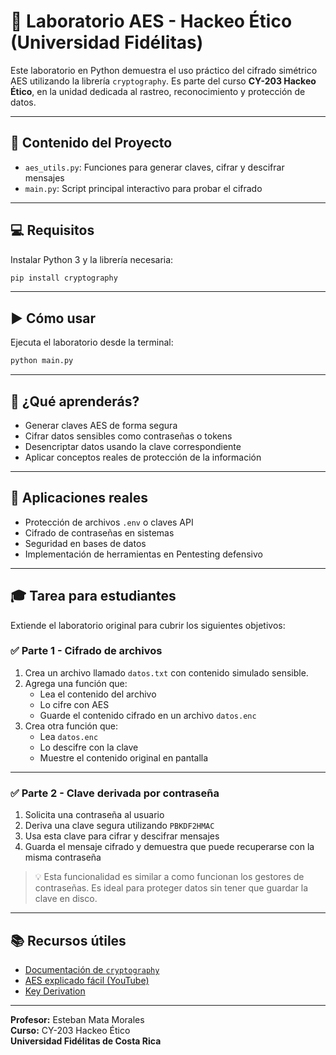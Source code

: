 
# 🔐 Laboratorio AES - Hackeo Ético (Universidad Fidélitas)

Este laboratorio en Python demuestra el uso práctico del cifrado simétrico AES utilizando la librería `cryptography`. Es parte del curso **CY-203 Hackeo Ético**, en la unidad dedicada al rastreo, reconocimiento y protección de datos.

---

## 📂 Contenido del Proyecto

- `aes_utils.py`: Funciones para generar claves, cifrar y descifrar mensajes
- `main.py`: Script principal interactivo para probar el cifrado

---

## 💻 Requisitos

Instalar Python 3 y la librería necesaria:

```bash
pip install cryptography
```

---

## ▶️ Cómo usar

Ejecuta el laboratorio desde la terminal:

```bash
python main.py
```

---

## 🧠 ¿Qué aprenderás?

- Generar claves AES de forma segura  
- Cifrar datos sensibles como contraseñas o tokens  
- Desencriptar datos usando la clave correspondiente  
- Aplicar conceptos reales de protección de la información  

---

## 📘 Aplicaciones reales

- Protección de archivos `.env` o claves API  
- Cifrado de contraseñas en sistemas  
- Seguridad en bases de datos  
- Implementación de herramientas en Pentesting defensivo  

---

## 🎓 Tarea para estudiantes

Extiende el laboratorio original para cubrir los siguientes objetivos:

### ✅ Parte 1 - Cifrado de archivos

1. Crea un archivo llamado `datos.txt` con contenido simulado sensible.
2. Agrega una función que:
   - Lea el contenido del archivo
   - Lo cifre con AES
   - Guarde el contenido cifrado en un archivo `datos.enc`
3. Crea otra función que:
   - Lea `datos.enc`
   - Lo descifre con la clave
   - Muestre el contenido original en pantalla

---

### ✅ Parte 2 - Clave derivada por contraseña

1. Solicita una contraseña al usuario  
2. Deriva una clave segura utilizando `PBKDF2HMAC`  
3. Usa esta clave para cifrar y descifrar mensajes  
4. Guarda el mensaje cifrado y demuestra que puede recuperarse con la misma contraseña  

> 💡 Esta funcionalidad es similar a como funcionan los gestores de contraseñas. Es ideal para proteger datos sin tener que guardar la clave en disco.

---

## 📚 Recursos útiles

- [Documentación de `cryptography`](https://cryptography.io/en/latest/)
- [AES explicado fácil (YouTube)](https://www.youtube.com/watch?v=O4xNJsjtN6E)
- [Key Derivation](https://cryptography.io/en/latest/hazmat/primitives/key-derivation-functions/)

---

**Profesor:** Esteban Mata Morales  
**Curso:** CY-203 Hackeo Ético  
**Universidad Fidélitas de Costa Rica**
